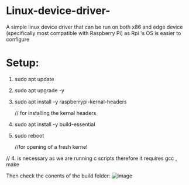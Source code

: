 # Linux-device-driver-
A simple linux device driver that can be run on both x86 and edge device (specifically most compatible with Raspberry Pi) as Rpi 's OS is easier to configure

# Setup:
1. sudo apt update
2. sudo apt upgrade -y
3. sudo apt install -y raspberrypi-kernal-headers
   
   // for installing the kernal headers
4. sudo apt install -y build-essential
5. sudo reboot
   
   //for opening of a fresh kernel
   
// 4. is necessary as we are running c scripts therefore it requires gcc , make

Then check the conents of the build folder:
![image](https://github.com/user-attachments/assets/a726110f-da0a-42f1-9d67-217bbc47ef80)

